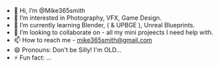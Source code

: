 - 👋 Hi, I’m @Mike365smith
- 👀 I’m interested in Photography, VFX, Game Design.
- 🌱 I’m currently learning Blender, ( & UPBGE ), Unreal Blueprints.
- 💞️ I’m looking to collaborate on - all my mini projeects I need help with. 
- 📫 How to reach me - mike365smith@gmail.com
- 😄 Pronouns: Don't be Silly! I'm OLD... 
- ⚡ Fun fact: ...

<!---
Mike365smith/Mike365smith is a ✨ special ✨ repository because its `README.md` (this file) appears on your GitHub profile.
You can click the Preview link to take a look at your changes.
--->
